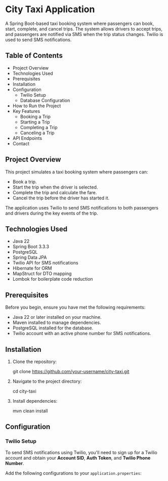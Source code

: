 # City Taxi Application

A Spring Boot-based taxi booking system where passengers can book, start, complete, and cancel trips. The system allows drivers to accept trips, and passengers are notified via SMS when the trip status changes. Twilio is used to send SMS notifications.

## Table of Contents

- Project Overview
- Technologies Used
- Prerequisites
- Installation
- Configuration
  - Twilio Setup
  - Database Configuration
- How to Run the Project
- Key Features
  - Booking a Trip
  - Starting a Trip
  - Completing a Trip
  - Canceling a Trip
- API Endpoints
- Contact

## Project Overview

This project simulates a taxi booking system where passengers can:
- Book a trip.
- Start the trip when the driver is selected.
- Complete the trip and calculate the fare.
- Cancel the trip before the driver has started it.

The application uses Twilio to send SMS notifications to both passengers and drivers during the key events of the trip.

## Technologies Used

- Java 22
- Spring Boot 3.3.3
- PostgreSQL
- Spring Data JPA
- Twilio API for SMS notifications
- Hibernate for ORM
- MapStruct for DTO mapping
- Lombok for boilerplate code reduction

## Prerequisites

Before you begin, ensure you have met the following requirements:

- Java 22 or later installed on your machine.
- Maven installed to manage dependencies.
- PostgreSQL installed for the database.
- Twilio account with an active phone number for SMS notifications.

## Installation

1. Clone the repository:
   
   git clone https://github.com/your-username/city-taxi.git

2. Navigate to the project directory:

   cd city-taxi

3. Install dependencies:

   mvn clean install

## Configuration

### Twilio Setup

To send SMS notifications using Twilio, you'll need to sign up for a Twilio account and obtain your **Account SID**, **Auth Token**, and **Twilio Phone Number**.

Add the following configurations to your `application.properties`:

